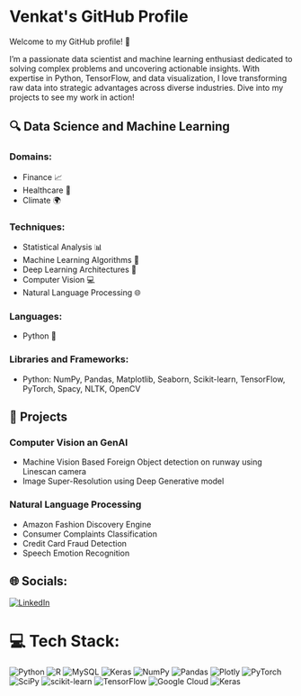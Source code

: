 # Venkat's GitHub Profile

Welcome to my GitHub profile! 👋

I’m a passionate data scientist and machine learning enthusiast dedicated to solving complex problems and uncovering actionable insights. With expertise in Python, TensorFlow, and data visualization, I love transforming raw data into strategic advantages across diverse industries. Dive into my projects to see my work in action!

## 🔍 Data Science and Machine Learning

### Domains:
- Finance 📈
- Healthcare 🏥
- Climate 🌍

### Techniques:
- Statistical Analysis 📊
- Machine Learning Algorithms 🤖
- Deep Learning Architectures 🧠
- Computer Vision 💻
- Natural Language Processing 🌐

### Languages:
- Python 🐍


### Libraries and Frameworks:
- Python: NumPy, Pandas, Matplotlib, Seaborn, Scikit-learn, TensorFlow, PyTorch, Spacy, NLTK, OpenCV

## 🚀 Projects
### Computer Vision an GenAI
- Machine Vision Based Foreign Object detection on runway using Linescan camera
- Image Super-Resolution using Deep Generative model
### Natural Language Processing
- Amazon Fashion Discovery Engine
- Consumer Complaints Classification
- Credit Card Fraud Detection
- Speech Emotion Recognition

## 🌐 Socials:
[![LinkedIn](https://img.shields.io/badge/LinkedIn-0077B5?style=for-the-badge&logo=linkedin&logoColor=white)](https://www.linkedin.com/in/gvramarao/)

# 💻 Tech Stack:
![Python](https://img.shields.io/badge/python-3670A0?style=for-the-badge&logo=python&logoColor=ffdd54) ![R](https://img.shields.io/badge/r-%23276DC3.svg?style=for-the-badge&logo=r&logoColor=white) ![MySQL](https://img.shields.io/badge/mysql-%2300f.svg?style=for-the-badge&logo=mysql&logoColor=white) ![Keras](https://img.shields.io/badge/Keras-%23D00000.svg?style=for-the-badge&logo=Keras&logoColor=white) ![NumPy](https://img.shields.io/badge/numpy-%23013243.svg?style=for-the-badge&logo=numpy&logoColor=white) ![Pandas](https://img.shields.io/badge/pandas-%23150458.svg?style=for-the-badge&logo=pandas&logoColor=white) ![Plotly](https://img.shields.io/badge/Plotly-%233F4F75.svg?style=for-the-badge&logo=plotly&logoColor=white) ![PyTorch](https://img.shields.io/badge/PyTorch-%23EE4C2C.svg?style=for-the-badge&logo=PyTorch&logoColor=white) ![SciPy](https://img.shields.io/badge/SciPy-%230C55A5.svg?style=for-the-badge&logo=scipy&logoColor=%white) ![scikit-learn](https://img.shields.io/badge/scikit--learn-%23F7931E.svg?style=for-the-badge&logo=scikit-learn&logoColor=white) ![TensorFlow](https://img.shields.io/badge/TensorFlow-%23FF6F00.svg?style=for-the-badge&logo=TensorFlow&logoColor=white) ![Google Cloud](https://img.shields.io/badge/Google%20Cloud-%234285F4.svg?style=for-the-badge&logo=google-cloud&logoColor=white) ![Keras](https://img.shields.io/badge/Keras-%23D00000.svg?style=for-the-badge&logo=Keras&logoColor=white)
